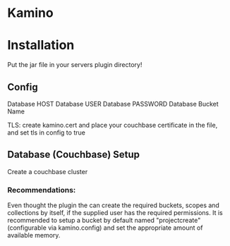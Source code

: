 # Kamino

# Installation

Put the jar file in your servers plugin directory!

## Config
Database HOST
Database USER
Database PASSWORD
Database Bucket Name

TLS: create kamino.cert and place your couchbase certificate in the file, and set tls in config to true

## Database (Couchbase) Setup

Create a couchbase cluster 

### Recommendations:

Even thought the plugin the can create the required buckets, scopes and collections by itself, if the supplied user has the required permissions. 
It is recommended to setup a bucket by default named "projectcreate" (configurable via kamino.config) and set the appropriate amount of available memory.